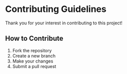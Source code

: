 # Contributing Guidelines

Thank you for your interest in contributing to this project!

## How to Contribute

1. Fork the repository
2. Create a new branch
3. Make your changes
4. Submit a pull request